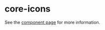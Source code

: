 core-icons
=========

See the [component page](http://polymer-project.org/docs/elements/core-elements.html#core-icons) for more information.
